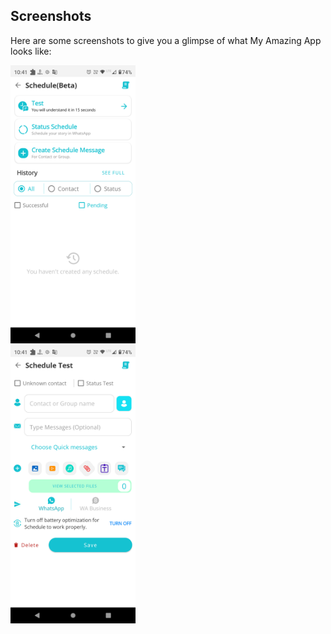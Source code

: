 ## Screenshots

Here are some screenshots to give you a glimpse of what My Amazing App looks like:


<p float="left">
  <img src="Screenshots/Screenshot_20240320-224143.png" width="200" style="margin-right: 200px;"/>
  <img src="Screenshots/Screenshot_20240320-224153.png" width="200" /> 
</p>

